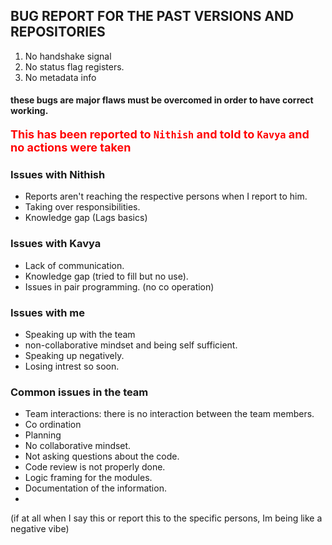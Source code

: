 ## BUG REPORT FOR THE PAST VERSIONS AND REPOSITORIES

1. No handshake signal
2. No status flag registers.
3. No metadata info

#### these bugs are major flaws must be overcomed in order to have correct working.

<span style ="color:red; font-weight: bold; font-size: 18px;"> This has been reported to <code>Nithish</code> and told to <code>Kavya</code> and no actions were taken

### Issues with Nithish
 - Reports aren't reaching the respective persons when I report to him.
 - Taking over responsibilities.
 - Knowledge gap (Lags basics)

### Issues with Kavya
 - Lack of communication.
 - Knowledge gap (tried to fill but no use).
 - Issues in pair programming. (no co operation)

### Issues with me
 - Speaking up with the team
 - non-collaborative mindset and being self sufficient.
 - Speaking up negatively.
 - Losing intrest so soon.
 
### Common issues in the team
 - Team interactions: there is no interaction between the team members.
 - Co ordination
 - Planning
 - No collaborative mindset.
 - Not asking questions about the code.
 - Code review is not properly done.
 - Logic framing for the modules.
 - Documentation of the information.
 - 


 (if at all when I say this or report this to the specific persons, Im being like a negative vibe)